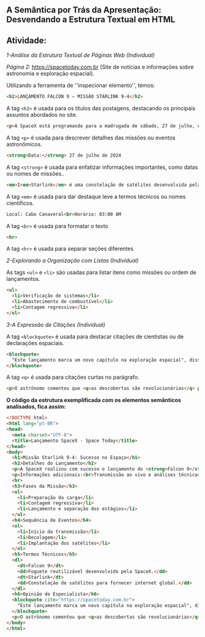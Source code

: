 ## A Semântica por Trás da Apresentação: Desvendando a Estrutura Textual em HTML

## Atividade: 

*1-Análise da Estrutura Textual de Páginas Web (Individual)*

*Página 2:* https://spacetoday.com.br (Site de notícias e informações sobre astronomia e exploração espacial).

Utilizando a ferramenta de ''inspecionar elemento'', temos:

```html
<h2>LANÇAMENTO FALCON 9 – MISSÃO STARLINK 9-4</h2>
```
A tag `<h2>` é usada para os títulos das postagens, destacando os principais assuntos abordados no site.

```html
<p>A SpaceX está programando para a madrugada de sábado, 27 de julho, um lançamento do foguete Falcon 9 com 23 satélites Starlink para a órbita baixa da Terra.</p>
```
A tag `<p>`  é usada para descrever detalhes das missões ou eventos astronômicos.

```html
<strong>Data:</strong> 27 de julho de 2024
```
A tag `<strong>` é usada para enfatizar informações importantes, como datas ou nomes de missões..

````html
<em>I<em>Starlink</em> é uma constelação de satélites desenvolvida pela SpaceX.
````
A tag `<em>` é usada para dar destaque leve a termos técnicos ou nomes científicos.

```html
Local: Cabo Canaveral<br>Horário: 03:00 AM
```
A tag `<br>` é usada para formatar o texto

```html
<hr>
```
A tag `<hr>` é usada para separar seções diferentes

*2-Explorando a Organização com Listas (Individual)*

As tags `<ul>` e `<li>` são usadas para listar itens como missões ou ordem de lançamentos.

```html
<ul>
  <li>Verificação de sistemas</li>
  <li>Abastecimento de combustível</li>
  <li>Contagem regressiva</li>
</ul>
```
*3-A Expressão de Citações (Individual)*

A tag `<blockquote>` é usada para destacar citações de cientistas ou de declarações espaciais.

```html
<blockquote>
  "Este lançamento marca um novo capítulo na exploração espacial", disse o CEO da SpaceX.
</blockquote>
```
A tag `<q>` é usada para citações curtas no parágrafo.

```html
<p>O astrônomo comentou que <q>as descobertas são revolucionárias</q> para a ciência.</p>
```
**O código da estrutura exemplificada com os elementos semânticos analisados, fica assim:**

```html
<!DOCTYPE html>
<html lang="pt-BR">
<head>
  <meta charset="UTF-8">
  <title>Lançamento SpaceX - Space Today</title>
</head>
<body>
  <h1>Missão Starlink 9-4: Sucesso no Espaço</h1>
  <h2>Detalhes do Lançamento</h2>
  <p>A SpaceX realizou com sucesso o lançamento do <strong>Falcon 9</strong>, colocando em órbita <em>23 satélites Starlink</em>.</p>
  <p>Informações adicionais:<br>Transmissão ao vivo e análises técnicas.</p>
  <hr>
  <h3>Fases da Missão</h3>
  <ul>
    <li>Preparação da carga</li>
    <li>Contagem regressiva</li>
    <li>Lançamento e separação dos estágios</li>
  </ul>
  <h4>Sequência de Eventos</h4>
  <ol>
    <li>Início da transmissão</li>
    <li>Decolagem</li>
    <li>Implantação dos satélites</li>
  </ol>
  <h5>Termos Técnicos</h5>
  <dl>
    <dt>Falcon 9</dt>
    <dd>Foguete reutilizável desenvolvido pela SpaceX.</dd>
    <dt>Starlink</dt>
    <dd>Constelação de satélites para fornecer internet global.</dd>
  </dl>
  <h6>Opinião de Especialista</h6>
  <blockquote cite="https://spacetoday.com.br">
    "Este lançamento marca um novo capítulo na exploração espacial", disse o CEO da SpaceX.
  </blockquote>
  <p>O astrônomo comentou que <q>as descobertas são revolucionárias</q> para a ciência.</p>
</body>
</html>
````
